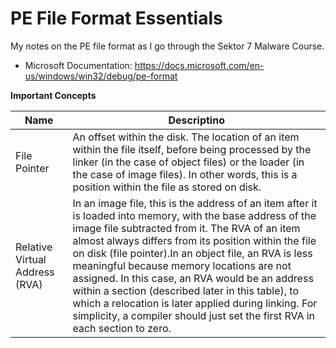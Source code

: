 # PE File Format Essentials

My notes on the PE file format as I go through the Sektor 7 Malware Course.

- Microsoft Documentation: https://docs.microsoft.com/en-us/windows/win32/debug/pe-format

**Important Concepts**

|Name|Descriptino|
|----|-----------|
|File Pointer|An offset within the disk. The location of an item within the file itself, before being processed by the linker (in the case of object files) or the loader (in the case of image files). In other words, this is a position within the file as stored on disk. |
|Relative Virtual Address (RVA)|In an image file, this is the address of an item after it is loaded into memory, with the base address of the image file subtracted from it. The RVA of an item almost always differs from its position within the file on disk (file pointer).In an object file, an RVA is less meaningful because memory locations are not assigned. In this case, an RVA would be an address within a section (described later in this table), to which a relocation is later applied during linking. For simplicity, a compiler should just set the first RVA in each section to zero.|